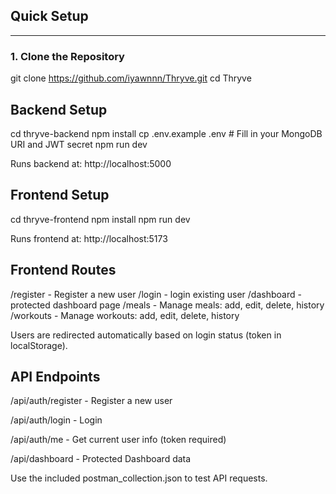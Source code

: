 
## Quick Setup

---

### 1. Clone the Repository
git clone https://github.com/iyawnnn/Thryve.git
cd Thryve

## Backend Setup
cd thryve-backend
npm install
cp .env.example .env  # Fill in your MongoDB URI and JWT secret
npm run dev

Runs backend at: http://localhost:5000

## Frontend Setup
cd thryve-frontend
npm install
npm run dev

Runs frontend at: http://localhost:5173

## Frontend Routes
/register - Register a new user
/login - login existing user
/dashboard - protected dashboard page
/meals - Manage meals: add, edit, delete, history
/workouts - Manage workouts: add, edit, delete, history

Users are redirected automatically based on login status (token in localStorage).

## API Endpoints
/api/auth/register - Register a new user

/api/auth/login - Login

/api/auth/me - Get current user info (token required)

/api/dashboard - Protected Dashboard data

Use the included postman_collection.json to test API requests.